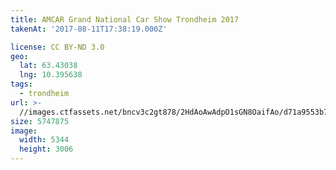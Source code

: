 ```yaml
---
title: AMCAR Grand National Car Show Trondheim 2017
takenAt: '2017-08-11T17:38:19.000Z'

license: CC BY-ND 3.0
geo:
  lat: 63.43038
  lng: 10.395638
tags:
  - trondheim
url: >-
  //images.ctfassets.net/bncv3c2gt878/2HdAoAwAdpO1sGN8OaifAo/d71a9553b70c2e3f5270c3a66f0542dc/amcar-grand-national-car-show-trondheim-2017_36508179045_o
size: 5747875
image:
  width: 5344
  height: 3006
---
```

